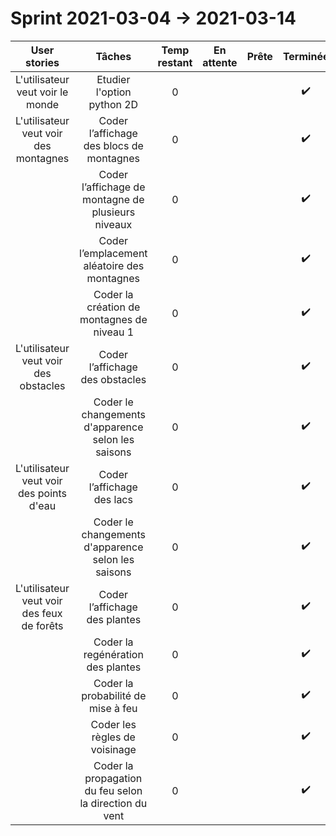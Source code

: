 # Sprint 2021-03-04  ->  2021-03-14

|                User stories                |                       Tâches                       | Temp restant |     En attente     |       Prête        | Terminée |
| :----------------------------------------: | :------------------------------------------------: | :----------: | :----------------: | :----------------: | :------: |
|      L'utilisateur veut voir le monde      |             Etudier l'option python 2D             |      0       |                    |  |  :heavy_check_mark:        |
|   L'utilisateur veut voir des montagnes    |      Coder l’affichage des blocs de montagnes      |      0       |                    | |  :heavy_check_mark:         |
|                                            | Coder l’affichage de montagne de plusieurs niveaux  |      0       |                    |  |  :heavy_check_mark:        |
|                                            |    Coder l’emplacement aléatoire des montagnes     |      0       |                    |  |  :heavy_check_mark:        |
|                                            |     Coder la création de montagnes de niveau 1      |      0       |                    |  |  :heavy_check_mark:        |
| L'utilisateur veut voir des obstacles |            Coder l’affichage des obstacles            |      0       |                    |  |  :heavy_check_mark:        |
|                                            |         Coder le changements d'apparence selon les saisons         |      0       |                    |  |  :heavy_check_mark:        |
| L'utilisateur veut voir des points d'eau |            Coder l’affichage des lacs            |      0       |                    |  |  :heavy_check_mark:        |
|                                            |         Coder le changements d'apparence selon les saisons         |      0       |                    |  |  :heavy_check_mark:        |
| L'utilisateur veut voir des feux de forêts |            Coder l’affichage des plantes            |      0       |                    |  |  :heavy_check_mark:        |
|                                            |         Coder la regénération des plantes         |      0       |                    |  |  :heavy_check_mark:        |
|                                            |         Coder la probabilité de mise à feu         |      0       |                    |  |  :heavy_check_mark:        |
|                                            |           Coder les règles de voisinage            |      0       |                    |  |  :heavy_check_mark:        |
|                                            |           Coder la propagation du feu selon la direction du vent           |      0       |                    |  |  :heavy_check_mark:        |

